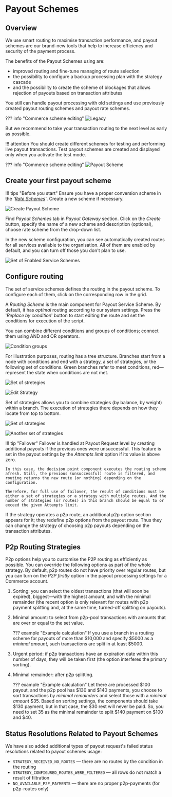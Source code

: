 # Payout Schemes

## Overview

We use smart routing to maximise transaction performance, and payout schemes are our brand-new tools that help to increase efficiency and security of the payment process.

The benefits of the Payout Schemes using are:

- improved routing and fine-tune managing of route selection
- the possibility to configure a backup processing plan with the strategy cascade
- and the possibility to create the scheme of blockages that allows rejection of payouts based on transaction attributes

You still can handle payout processing with old settings and use previously created payout routing schemes and payout rate schemes.

??? info "Commerce scheme editing"
    ![Legacy](images/use-legacy.png)

But we recommend to take your transaction routing to the next level as early as possible.

!!! attention
    You should create different schemes for testing and performing live payout transactions. Test payout schemes are created and displayed only when you activate the test mode.

??? info "Commerce scheme editing"
    ![Payout Scheme](images/better-not-use-legacy.png)

## Create your first payout scheme

!!! tips "Before you start"
    Ensure you have a proper conversion scheme in the *'[Rate Schemes](https://dashboard.paycore.io/fx-rates/schemes)'*. Create a new scheme if necessary.

![Create Payout Scheme](images/create-payout-scheme.png)

Find *Payout Schemes* tab in *Payout Gateway* section. Click on the *Create* button, specify the name of a new scheme and description (optional), choose rate scheme from the drop-down list.

In the new scheme configuration, you can see automatically created routes for all services available to the organisation. All of them are enabled by default, and you can turn off those you don't plan to use.

![Set of Enabled Service Schemes](images/enabled-schemes.png)

## Configure routing

The set of service schemes defines the routing in the payout scheme. To configure each of them, click on the corresponding row in the grid.

A *Routing Scheme* is the main component for Payout Service Scheme. By default, it has *optimal* routing according to our system settings. Press the '*Replace by condition*' button to start editing the route and set the conditions for execution of the script.

You can combine different conditions and groups of conditions; connect them using AND and OR operators.

![Condition groups](images/condition-group.png)

For illustration purposes, routing has a tree structure. Branches start from a node with conditions and end with a strategy, a set of strategies, or the following set of conditions. Green branches refer to meet conditions, red—represent the state when conditions are not met.

![Set of stretegies](images/multi.png)

![Edit Strategy](images/edit-strategy.png)

Set of strategies allows you to combine strategies (by balance, by weight) within a branch. The execution of strategies there depends on how they locate from top to bottom.

![Set of strategies](images/set-of-strategy.png)

![Another set of strategies](images/multi-strategy.png)

!!! tip "Failover"
    Failover is handled at Payout Request level by creating additional payouts if the previous ones were unsuccessful. This feature is set in the payout settings by the *Attempts limit* option if its value is above zero.

    In this case, the decision point component executes the routing scheme afresh. Still, the previous (unsuccessful) route is filtered, and routing returns the new route (or nothing) depending on the configuration. 

    Therefore, for full use of failover, the result of conditions must be either a set of strategies or a strategy with multiple routes. And the number of strategies (or routes) in this branch should be equal to or exceed the given Attempts limit.

If the strategy operates a p2p route, an additional p2p option section appears for it; they redefine p2p options from the payout route. Thus they can change the strategy of choosing p2p payouts depending on the transaction attributes.

## P2p Routing Strategies

P2p options help you to customise the P2P routing as efficiently as possible. You can override the following options as part of the whole strategy. By default, p2p routes do not have priority over regular routes, but you can turn on the *P2P firstly* option in the payout processing settings for a Commerce account.

1. Sorting: you can select the oldest transactions (that will soon be expired), biggest—with the highest amount, and with the minimal remainder (the recent option is only relevant for routes with p2p payment splitting and, at the same time, turned-off splitting on payouts).

2. Minimal amount: to select from p2p-pool transactions with amounts that are over or equal to the set value.

    ??? example "Example calculation"
        If you use a branch in a routing scheme for payouts of more than $10,000 and specify $5000 as a *minimal amount*, such transactions are split in at least $5000.

3. Urgent period: if p2p transactions have an expiration date within this number of days, they will be taken first (the option interferes the primary sorting).

4. Minimal remainder: after p2p splitting.

    ??? example "Example calculation"
        Let there are processed $100 payout, and the p2p pool has $130 and $140 payments, you choose to sort transactions by *minimal remainders* and select those with a *minimal amount* $35. Based on sorting settings, the components should take $130 payment, but in that case, the $30 rest will never be paid. So, you need to set 35 as the minimal remainder to split $140 payment on $100 and $40.

## Status Resolutions Related to Payout Schemes

We have also added additional types of payout request's failed status resolutions related to payout schemes usage:

- `STRATEGY_RECEIVED_NO_ROUTES` — there are no routes by the condition in the routing
- `STRATEGY_CONFIGURED_ROUTES_WERE_FILTERED` — all rows do not match a result of filtration
- `NO_AVAILABLE_P2P_PAYMENTS` — there are no proper p2p-payments (for р2р-routes only)
